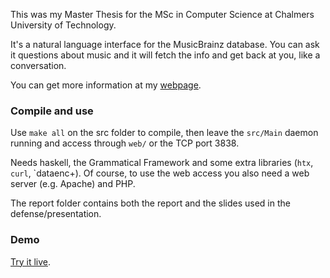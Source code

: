 This was my Master Thesis for the MSc in Computer Science at Chalmers University of Technology.

It's a natural language interface for the MusicBrainz database. You can ask it questions about music and it will fetch the info and get back at you, like a conversation.

You can get more information at my [webpage](http://diz.es/education/msc/thesis/).

### Compile and use

Use `make all` on the src folder to compile, then leave the `src/Main` daemon running and access through `web/` or the TCP port 3838.

Needs haskell, the Grammatical Framework and some extra libraries (`htx`, `curl`, `dataenc+). Of course, to use the web access you also need a web server (e.g. Apache) and PHP.

The report folder contains both the report and the slides used in the defense/presentation.

### Demo

[Try it live](http://diz.es/education/msc/thesis/demo).
